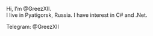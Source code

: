 Hi, I’m @GreezXII.</br>
I live in Pyatigorsk, Russia.
I have interest in C# and .Net.

Telegram: @GreezXII
